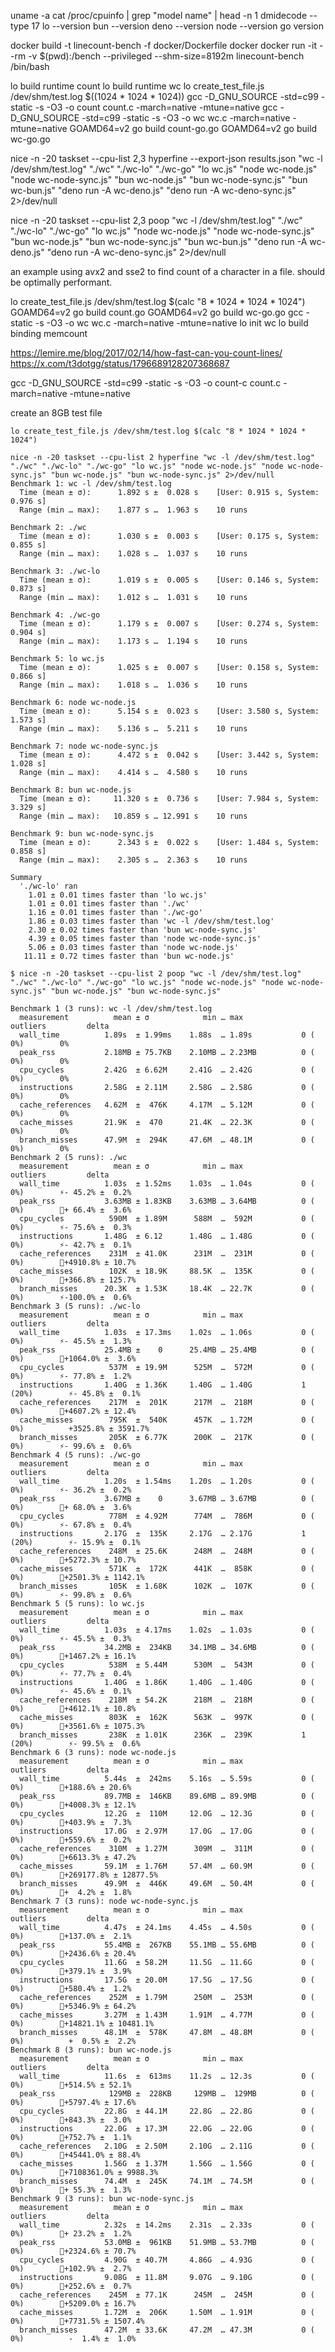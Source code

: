 uname -a
cat /proc/cpuinfo | grep "model name" | head -n 1
dmidecode --type 17
lo --version
bun --version
deno --version
node --version
go version


docker build -t linecount-bench -f docker/Dockerfile docker
docker run -it --rm -v $(pwd):/bench --privileged --shm-size=8192m linecount-bench /bin/bash

lo build runtime count
lo build runtime wc
lo create_test_file.js /dev/shm/test.log $((1024 * 1024 * 1024))
gcc -D_GNU_SOURCE -std=c99 -static -s -O3 -o count count.c -march=native -mtune=native
gcc -D_GNU_SOURCE -std=c99 -static -s -O3 -o wc wc.c -march=native -mtune=native
GOAMD64=v2 go build count-go.go
GOAMD64=v2 go build wc-go.go


nice -n -20 taskset --cpu-list 2,3 hyperfine --export-json results.json "wc -l /dev/shm/test.log" "./wc" "./wc-lo" "./wc-go" "lo wc.js" "node wc-node.js" "node wc-node-sync.js" "bun wc-node.js" "bun wc-node-sync.js" "bun wc-bun.js" "deno run -A wc-deno.js" "deno run -A wc-deno-sync.js" 2>/dev/null

nice -n -20 taskset --cpu-list 2,3 poop "wc -l /dev/shm/test.log" "./wc" "./wc-lo" "./wc-go" "lo wc.js" "node wc-node.js" "node wc-node-sync.js" "bun wc-node.js" "bun wc-node-sync.js" "bun wc-bun.js" "deno run -A wc-deno.js" "deno run -A wc-deno-sync.js" 2>/dev/null



an example using avx2 and sse2 to find count of a character in a file. should be optimally performant.

lo create_test_file.js /dev/shm/test.log $(calc "8 * 1024 * 1024 * 1024")
GOAMD64=v2 go build count.go
GOAMD64=v2 go build wc-go.go
gcc -static -s -O3 -o wc wc.c -march=native -mtune=native
lo init wc
lo build binding memcount

https://lemire.me/blog/2017/02/14/how-fast-can-you-count-lines/
https://x.com/t3dotgg/status/1796689128207368687

gcc -D_GNU_SOURCE -std=c99 -static -s -O3 -o count-c count.c -march=native -mtune=native

create an 8GB test file

```shell
lo create_test_file.js /dev/shm/test.log $(calc "8 * 1024 * 1024 * 1024")
```

```shell
nice -n -20 taskset --cpu-list 2 hyperfine "wc -l /dev/shm/test.log" "./wc" "./wc-lo" "./wc-go" "lo wc.js" "node wc-node.js" "node wc-node-sync.js" "bun wc-node.js" "bun wc-node-sync.js" 2>/dev/null
Benchmark 1: wc -l /dev/shm/test.log
  Time (mean ± σ):      1.892 s ±  0.028 s    [User: 0.915 s, System: 0.976 s]
  Range (min … max):    1.877 s …  1.963 s    10 runs
 
Benchmark 2: ./wc
  Time (mean ± σ):      1.030 s ±  0.003 s    [User: 0.175 s, System: 0.855 s]
  Range (min … max):    1.028 s …  1.037 s    10 runs
 
Benchmark 3: ./wc-lo
  Time (mean ± σ):      1.019 s ±  0.005 s    [User: 0.146 s, System: 0.873 s]
  Range (min … max):    1.012 s …  1.031 s    10 runs
 
Benchmark 4: ./wc-go
  Time (mean ± σ):      1.179 s ±  0.007 s    [User: 0.274 s, System: 0.904 s]
  Range (min … max):    1.173 s …  1.194 s    10 runs
 
Benchmark 5: lo wc.js
  Time (mean ± σ):      1.025 s ±  0.007 s    [User: 0.158 s, System: 0.866 s]
  Range (min … max):    1.018 s …  1.036 s    10 runs
 
Benchmark 6: node wc-node.js
  Time (mean ± σ):      5.154 s ±  0.023 s    [User: 3.580 s, System: 1.573 s]
  Range (min … max):    5.136 s …  5.211 s    10 runs
 
Benchmark 7: node wc-node-sync.js
  Time (mean ± σ):      4.472 s ±  0.042 s    [User: 3.442 s, System: 1.028 s]
  Range (min … max):    4.414 s …  4.580 s    10 runs
 
Benchmark 8: bun wc-node.js
  Time (mean ± σ):     11.320 s ±  0.736 s    [User: 7.984 s, System: 3.329 s]
  Range (min … max):   10.859 s … 12.991 s    10 runs
 
Benchmark 9: bun wc-node-sync.js
  Time (mean ± σ):      2.343 s ±  0.022 s    [User: 1.484 s, System: 0.858 s]
  Range (min … max):    2.305 s …  2.363 s    10 runs
 
Summary
  './wc-lo' ran
    1.01 ± 0.01 times faster than 'lo wc.js'
    1.01 ± 0.01 times faster than './wc'
    1.16 ± 0.01 times faster than './wc-go'
    1.86 ± 0.03 times faster than 'wc -l /dev/shm/test.log'
    2.30 ± 0.02 times faster than 'bun wc-node-sync.js'
    4.39 ± 0.05 times faster than 'node wc-node-sync.js'
    5.06 ± 0.03 times faster than 'node wc-node.js'
   11.11 ± 0.72 times faster than 'bun wc-node.js'
```

```shell
$ nice -n -20 taskset --cpu-list 2 poop "wc -l /dev/shm/test.log" "./wc" "./wc-lo" "./wc-go" "lo wc.js" "node wc-node.js" "node wc-node-sync.js" "bun wc-node.js" "bun wc-node-sync.js"

Benchmark 1 (3 runs): wc -l /dev/shm/test.log
  measurement          mean ± σ            min … max           outliers         delta
  wall_time          1.89s  ± 1.99ms    1.88s  … 1.89s           0 ( 0%)        0%
  peak_rss           2.18MB ± 75.7KB    2.10MB … 2.23MB          0 ( 0%)        0%
  cpu_cycles         2.42G  ± 6.62M     2.41G  … 2.42G           0 ( 0%)        0%
  instructions       2.58G  ± 2.11M     2.58G  … 2.58G           0 ( 0%)        0%
  cache_references   4.62M  ±  476K     4.17M  … 5.12M           0 ( 0%)        0%
  cache_misses       21.9K  ±  470      21.4K  … 22.3K           0 ( 0%)        0%
  branch_misses      47.9M  ±  294K     47.6M  … 48.1M           0 ( 0%)        0%
Benchmark 2 (5 runs): ./wc
  measurement          mean ± σ            min … max           outliers         delta
  wall_time          1.03s  ± 1.52ms    1.03s  … 1.04s           0 ( 0%)        ⚡- 45.2% ±  0.2%
  peak_rss           3.63MB ± 1.83KB    3.63MB … 3.64MB          0 ( 0%)        💩+ 66.4% ±  3.6%
  cpu_cycles          590M  ± 1.89M      588M  …  592M           0 ( 0%)        ⚡- 75.6% ±  0.3%
  instructions       1.48G  ± 6.12      1.48G  … 1.48G           0 ( 0%)        ⚡- 42.7% ±  0.1%
  cache_references    231M  ± 41.0K      231M  …  231M           0 ( 0%)        💩+4910.8% ± 10.7%
  cache_misses        102K  ± 18.9K     88.5K  …  135K           0 ( 0%)        💩+366.8% ± 125.7%
  branch_misses      20.3K  ± 1.53K     18.4K  … 22.7K           0 ( 0%)        ⚡-100.0% ±  0.6%
Benchmark 3 (5 runs): ./wc-lo
  measurement          mean ± σ            min … max           outliers         delta
  wall_time          1.03s  ± 17.3ms    1.02s  … 1.06s           0 ( 0%)        ⚡- 45.5% ±  1.3%
  peak_rss           25.4MB ±    0      25.4MB … 25.4MB          0 ( 0%)        💩+1064.0% ±  3.6%
  cpu_cycles          537M  ± 19.9M      525M  …  572M           0 ( 0%)        ⚡- 77.8% ±  1.2%
  instructions       1.40G  ± 1.36K     1.40G  … 1.40G           1 (20%)        ⚡- 45.8% ±  0.1%
  cache_references    217M  ±  201K      217M  …  218M           0 ( 0%)        💩+4607.2% ± 12.4%
  cache_misses        795K  ±  540K      457K  … 1.72M           0 ( 0%)          +3525.8% ± 3591.7%
  branch_misses       205K  ± 6.77K      200K  …  217K           0 ( 0%)        ⚡- 99.6% ±  0.6%
Benchmark 4 (5 runs): ./wc-go
  measurement          mean ± σ            min … max           outliers         delta
  wall_time          1.20s  ± 1.54ms    1.20s  … 1.20s           0 ( 0%)        ⚡- 36.2% ±  0.2%
  peak_rss           3.67MB ±    0      3.67MB … 3.67MB          0 ( 0%)        💩+ 68.0% ±  3.6%
  cpu_cycles          778M  ± 4.92M      774M  …  786M           0 ( 0%)        ⚡- 67.8% ±  0.4%
  instructions       2.17G  ±  135K     2.17G  … 2.17G           1 (20%)        ⚡- 15.9% ±  0.1%
  cache_references    248M  ± 25.6K      248M  …  248M           0 ( 0%)        💩+5272.3% ± 10.7%
  cache_misses        571K  ±  172K      441K  …  858K           0 ( 0%)        💩+2501.3% ± 1142.1%
  branch_misses       105K  ± 1.68K      102K  …  107K           0 ( 0%)        ⚡- 99.8% ±  0.6%
Benchmark 5 (5 runs): lo wc.js
  measurement          mean ± σ            min … max           outliers         delta
  wall_time          1.03s  ± 4.17ms    1.02s  … 1.03s           0 ( 0%)        ⚡- 45.5% ±  0.3%
  peak_rss           34.2MB ±  234KB    34.1MB … 34.6MB          0 ( 0%)        💩+1467.2% ± 16.1%
  cpu_cycles          538M  ± 5.44M      530M  …  543M           0 ( 0%)        ⚡- 77.7% ±  0.4%
  instructions       1.40G  ± 1.86K     1.40G  … 1.40G           0 ( 0%)        ⚡- 45.6% ±  0.1%
  cache_references    218M  ± 54.2K      218M  …  218M           0 ( 0%)        💩+4612.1% ± 10.8%
  cache_misses        803K  ±  162K      563K  …  997K           0 ( 0%)        💩+3561.6% ± 1075.3%
  branch_misses       238K  ± 1.01K      236K  …  239K           1 (20%)        ⚡- 99.5% ±  0.6%
Benchmark 6 (3 runs): node wc-node.js
  measurement          mean ± σ            min … max           outliers         delta
  wall_time          5.44s  ±  242ms    5.16s  … 5.59s           0 ( 0%)        💩+188.6% ± 20.6%
  peak_rss           89.7MB ±  146KB    89.6MB … 89.9MB          0 ( 0%)        💩+4008.3% ± 12.1%
  cpu_cycles         12.2G  ±  110M     12.0G  … 12.3G           0 ( 0%)        💩+403.9% ±  7.3%
  instructions       17.0G  ± 2.97M     17.0G  … 17.0G           0 ( 0%)        💩+559.6% ±  0.2%
  cache_references    310M  ± 1.27M      309M  …  311M           0 ( 0%)        💩+6613.3% ± 47.2%
  cache_misses       59.1M  ± 1.76M     57.4M  … 60.9M           0 ( 0%)        💩+269177.8% ± 12877.5%
  branch_misses      49.9M  ±  446K     49.6M  … 50.4M           0 ( 0%)        💩+  4.2% ±  1.8%
Benchmark 7 (3 runs): node wc-node-sync.js
  measurement          mean ± σ            min … max           outliers         delta
  wall_time          4.47s  ± 24.1ms    4.45s  … 4.50s           0 ( 0%)        💩+137.0% ±  2.1%
  peak_rss           55.4MB ±  267KB    55.1MB … 55.6MB          0 ( 0%)        💩+2436.6% ± 20.4%
  cpu_cycles         11.6G  ± 58.2M     11.5G  … 11.6G           0 ( 0%)        💩+379.1% ±  3.9%
  instructions       17.5G  ± 20.0M     17.5G  … 17.5G           0 ( 0%)        💩+580.4% ±  1.2%
  cache_references    252M  ± 1.79M      250M  …  253M           0 ( 0%)        💩+5346.9% ± 64.2%
  cache_misses       3.27M  ± 1.43M     1.91M  … 4.77M           0 ( 0%)        💩+14821.1% ± 10481.1%
  branch_misses      48.1M  ±  578K     47.8M  … 48.8M           0 ( 0%)          +  0.5% ±  2.2%
Benchmark 8 (3 runs): bun wc-node.js
  measurement          mean ± σ            min … max           outliers         delta
  wall_time          11.6s  ±  613ms    11.2s  … 12.3s           0 ( 0%)        💩+514.5% ± 52.1%
  peak_rss            129MB ±  228KB     129MB …  129MB          0 ( 0%)        💩+5797.4% ± 17.6%
  cpu_cycles         22.8G  ± 44.1M     22.8G  … 22.8G           0 ( 0%)        💩+843.3% ±  3.0%
  instructions       22.0G  ± 17.3M     22.0G  … 22.0G           0 ( 0%)        💩+752.7% ±  1.1%
  cache_references   2.10G  ± 2.50M     2.10G  … 2.11G           0 ( 0%)        💩+45441.0% ± 88.4%
  cache_misses       1.56G  ± 1.37M     1.56G  … 1.56G           0 ( 0%)        💩+7108361.0% ± 9988.3%
  branch_misses      74.4M  ±  245K     74.1M  … 74.5M           0 ( 0%)        💩+ 55.3% ±  1.3%
Benchmark 9 (3 runs): bun wc-node-sync.js
  measurement          mean ± σ            min … max           outliers         delta
  wall_time          2.32s  ± 14.2ms    2.31s  … 2.33s           0 ( 0%)        💩+ 23.2% ±  1.2%
  peak_rss           53.0MB ±  961KB    51.9MB … 53.7MB          0 ( 0%)        💩+2324.6% ± 70.7%
  cpu_cycles         4.90G  ± 40.7M     4.86G  … 4.93G           0 ( 0%)        💩+102.9% ±  2.7%
  instructions       9.08G  ± 11.8M     9.07G  … 9.10G           0 ( 0%)        💩+252.6% ±  0.7%
  cache_references    245M  ± 77.1K      245M  …  245M           0 ( 0%)        💩+5209.0% ± 16.7%
  cache_misses       1.72M  ±  206K     1.50M  … 1.91M           0 ( 0%)        💩+7731.5% ± 1507.4%
  branch_misses      47.2M  ± 33.6K     47.2M  … 47.3M           0 ( 0%)          -  1.4% ±  1.0%
```
